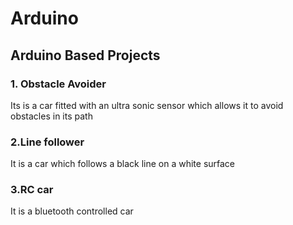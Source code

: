 # Arduino
## Arduino Based Projects
### 1. Obstacle Avoider
Its is a car fitted with an ultra sonic sensor which allows it to avoid obstacles in its path
### 2.Line follower
It is a car which follows a black line on a white surface
### 3.RC car
It is a bluetooth controlled car 
